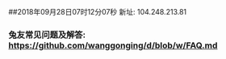 ##2018年09月28日07时12分07秒 新址: 104.248.213.81
### 兔友常见问题及解答: https://github.com/wanggonging/d/blob/w/FAQ.md
